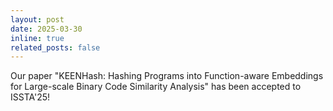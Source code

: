 ```yaml
---
layout: post
date: 2025-03-30
inline: true
related_posts: false
---
```


Our paper "KEENHash: Hashing Programs into Function-aware Embeddings for Large-scale Binary Code Similarity Analysis" has been accepted to ISSTA'25!